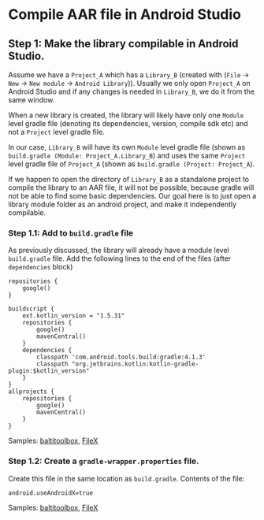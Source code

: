 # Compile AAR file in Android Studio

## Step 1: Make the library compilable in Android Studio.

Assume we have a `Project_A` which has a `Library_B` (created with (`File` -> `New` -> `New module` -> `Android Library`)). 
Usually we only open `Project_A` on Android Studio and if any changes is needed in `Library_B`, we do it from the same window.

When a new library is created, the library will likely have only one `Module` level gradle file (denoting its dependencies, 
version, compile sdk etc) and not a `Project` level gradle file. 

In our case, `Library_B` will have its own `Module` level gradle file (shown as `build.gradle (Module: Project_A.Library_B`) 
and uses the same `Project` level gradle file of `Project_A` (shown as `build.gradle (Project: Project_A`). 

If we happen to open the directory of `Library_B` as a standalone project to compile the library to an AAR file, 
it will not be possible, because gradle will not be able to find some basic dependencies.
Our goal here is to just open a library module folder as an android project, and make it independently compilable.

### Step 1.1: Add to `build.gradle` file
As previously discussed, the library will already have a module level `build.gradle` file. 
Add the following lines to the end of the files (after `dependencies` block) 
```
repositories {
    google()
}

buildscript {
    ext.kotlin_version = "1.5.31"
    repositories {
        google()
        mavenCentral()
    }
    dependencies {
        classpath 'com.android.tools.build:gradle:4.1.3'
        classpath "org.jetbrains.kotlin:kotlin-gradle-plugin:$kotlin_version"
    }
}
allprojects {
    repositories {
        google()
        mavenCentral()
    }
}
```
Samples: [baltitoolbox](https://github.com/SayantanRC/baltitoolbox/blob/main/build.gradle), [FileX](https://github.com/SayantanRC/FileX/blob/main/build.gradle)  

### Step 1.2: Create a `gradle-wrapper.properties` file.
Create this file in the same location as `build.gradle`. Contents of the file:
```
android.useAndroidX=true
```
Samples: [baltitoolbox](https://github.com/SayantanRC/baltitoolbox/blob/main/gradle-wrapper.properties), [FileX](https://github.com/SayantanRC/FileX/blob/main/gradle-wrapper.properties)  
